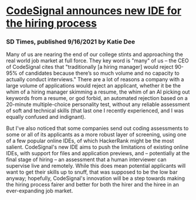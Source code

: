 # [CodeSignal announces new IDE for the hiring process](https://sdtimes.com/softwaredev/codesignal-announces-new-ide-for-the-hiring-process/)
### SD Times, published 9/16/2021 by Katie Dee

Many of us are nearing the end of our college stints and approaching the real world job market at full force. They key word is "many" of us – the CEO of CodeSignal cites that "traditionally [a hiring manager] would reject 90-95% of candidates because there’s so much volume and no capacity to actually conduct interviews." There are a lot of reasons a company with a large volume of applications would reject an applicant, whether it be the whim of a hiring manager skimming a resume, the whim of an AI picking out keywords from a resume, or god forbid, an automated rejection based on a 20-minute multiple-choice personality test, without any reliable assessment of soft and technical skills (that last one I recently experienced, and I was equally confused and indignant). 

But I've also noticed that some companies send out coding assessments to some or all of its applicants as a more robust layer of screening, using one of a few popular online IDEs, of which HackerRank might be the most salient. CodeSignal's new IDE aims to push the limitations of existing online IDEs, with support for files and application previews, and – potentially at the final stage of hiring – an assessment that a human interviewer can supervise live and remotely. While this does mean potential applicants will want to get their skills up to snuff, that was supposed to be the low bar anyway; hopefully, CodeSignal's innovation will be a step towards making the hiring process fairer and better for both the hirer and the hiree in an ever-expanding job market.